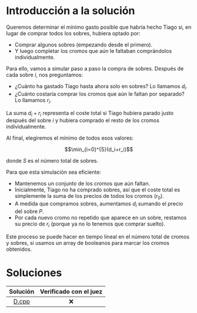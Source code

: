 # Introducción a la solución

Queremos determinar el mínimo gasto posible que habría hecho Tiago si, en lugar
de comprar todos los sobres, hubiera optado por:

- Comprar algunos sobres (empezando desde el primero).
- Y luego completar los cromos que aún le faltaban comprándolos individualmente.

Para ello, vamos a simular paso a paso la compra de sobres. Después de cada
sobre $i$, nos preguntamos:

- ¿Cuánto ha gastado Tiago hasta ahora solo en sobres? Lo llamamos $d_i$.
- ¿Cuánto costaría comprar los cromos que aún le faltan por separado? Lo
  llamamos $r_i$.

La suma $d_i + r_i$ representa el coste total si Tiago hubiera parado justo
después del sobre $i$ y hubiera comprado el resto de los cromos
individualmente.

Al final, elegiremos el mínimo de todos esos valores:
```math
\min_{i=0}^{S}(d_i+r_i)
```
donde $S$ es el número total de sobres.

Para que esta simulación sea eficiente:

- Mantenemos un conjunto de los cromos que aún faltan.
- Inicialmente, Tiago no ha comprado sobres, así que el coste total es
  simplemente la suma de los precios de todos los cromos ($r_0$).
- A medida que compramos sobres, aumentamos $d_i$ sumando el precio del sobre
  $P$.
- Por cada nuevo cromo no repetido que aparece en un sobre, restamos su precio
  de $r_i$ (porque ya no lo tenemos que comprar suelto).

Este proceso se puede hacer en tiempo lineal en el número total de cromos y
sobres, si usamos un array de booleanos para marcar los cromos obtenidos.

# Soluciones

| Solución | Verificado con el juez |
| :------: | :--------------------: |
| [D.cpp](src/D.cpp) | :x:          |
